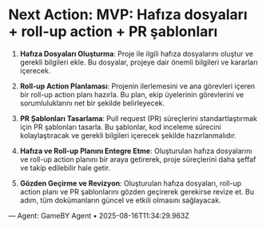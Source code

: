 # Next Action: MVP: Hafıza dosyaları + roll-up action + PR şablonları

1. **Hafıza Dosyaları Oluşturma**: Proje ile ilgili hafıza dosyalarını oluştur ve gerekli bilgileri ekle. Bu dosyalar, projeye dair önemli bilgileri ve kararları içerecek.

2. **Roll-up Action Planlaması**: Projenin ilerlemesini ve ana görevleri içeren bir roll-up action planı hazırla. Bu plan, ekip üyelerinin görevlerini ve sorumluluklarını net bir şekilde belirleyecek.

3. **PR Şablonları Tasarlama**: Pull request (PR) süreçlerini standartlaştırmak için PR şablonları tasarla. Bu şablonlar, kod inceleme sürecini kolaylaştıracak ve gerekli bilgileri içerecek şekilde hazırlanmalıdır.

4. **Hafıza ve Roll-up Planını Entegre Etme**: Oluşturulan hafıza dosyalarını ve roll-up action planını bir araya getirerek, proje süreçlerini daha şeffaf ve takip edilebilir hale getir.

5. **Gözden Geçirme ve Revizyon**: Oluşturulan hafıza dosyaları, roll-up action planı ve PR şablonlarını gözden geçirerek gerekirse revize et. Bu adım, tüm dokümanların güncel ve etkili olmasını sağlayacak.

— Agent: GameBY Agent • 2025-08-16T11:34:29.963Z

